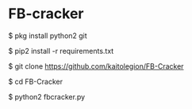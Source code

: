 # FB-cracker
$ pkg install python2 git

$ pip2 install -r requirements.txt

$ git clone https://github.com/kaitolegion/FB-Cracker

$ cd FB-Cracker

$ python2 fbcracker.py
